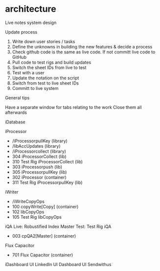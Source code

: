 # architecture
Live notes system design

Update process
1. Write down user stories / tasks
2. Define the unknowns in building the new features & decide a process
3. Check github code is the same as live code. If not committ live code to GitHub
4. Pull code to test rigs and build updates
5. Switch the sheet IDs from live to test
6. Test with a user
7. Update the notation on the script
7. Switch from test to live sheet IDs
8. Committ to live system

General tips

Have a separate window for tabs relating to the work
Close them all afterwards


iDatabase

iProcessor
 - /iProcessorpullKey (library)
 - /libAccUpdates (library)
 - /iProcessorcollect (library)
 - 304 iProcessorCollect (lib)
 - 310 Test Rig iProcessorCollect (lib)
 - 303 iProcessorpush (lib)
 - 305 iProcessorpullKey (lib)
 - 302 iProcessor (container)
 - 311 Test Rig iProcessorpullKey (lib)


iWriter
- /iWriteCopyOps
- 100 copyWrite[Copy] (container)
- 102 libCopyOps
- 105 Test Rig libCopyOps

iQA
Live: Robustified Index Master
Test: Test Rig iQA
- 003 cpQA2[Master] (container)

Flux Capacitor

- 701 Flux Capacitor (container)

iDashboard
UI LinkedIn
UI Dashboard
UI Sendwithus


